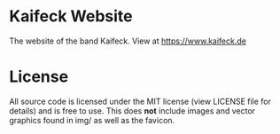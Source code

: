 # Kaifeck Website
The website of the band Kaifeck. View at https://www.kaifeck.de

# License
All source code is licensed under the MIT license (view LICENSE file for details) and is free to use. This does **not** include images and vector graphics found in img/ as well as the favicon.
